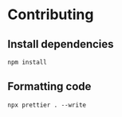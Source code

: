 # Contributing

## Install dependencies

```
npm install
```

## Formatting code

```
npx prettier . --write
```
